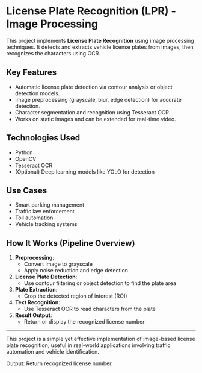 
# License Plate Recognition (LPR) - Image Processing

This project implements **License Plate Recognition** using image processing techniques. It detects and extracts vehicle license plates from images, then recognizes the characters using OCR.

## Key Features

- Automatic license plate detection via contour analysis or object detection models.
- Image preprocessing (grayscale, blur, edge detection) for accurate detection.
- Character segmentation and recognition using Tesseract OCR.
- Works on static images and can be extended for real-time video.

## Technologies Used

- Python
- OpenCV
- Tesseract OCR
- (Optional) Deep learning models like YOLO for detection

## Use Cases

- Smart parking management
- Traffic law enforcement
- Toll automation
- Vehicle tracking systems

## How It Works (Pipeline Overview)

1. **Preprocessing**:
   - Convert image to grayscale
   - Apply noise reduction and edge detection
2. **License Plate Detection**:
   - Use contour filtering or object detection to find the plate area
3. **Plate Extraction**:
   - Crop the detected region of interest (ROI)
4. **Text Recognition**:
   - Use Tesseract OCR to read characters from the plate
5. **Result Output**:
   - Return or display the recognized license number

---

This project is a simple yet effective implementation of image-based license plate recognition, useful in real-world applications involving traffic automation and vehicle identification.

Output: Return recognized license number.
